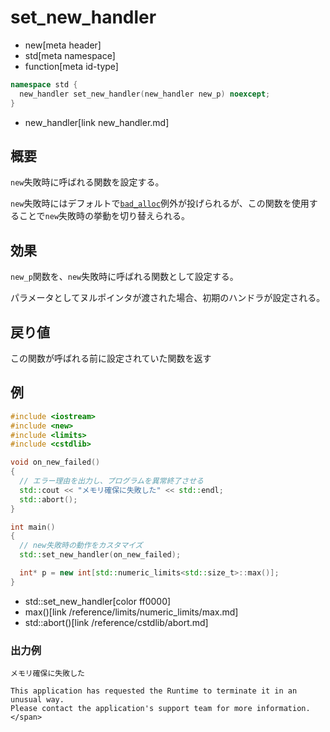 # set_new_handler
* new[meta header]
* std[meta namespace]
* function[meta id-type]

```cpp
namespace std {
  new_handler set_new_handler(new_handler new_p) noexcept;
}
```
* new_handler[link new_handler.md]

## 概要
`new`失敗時に呼ばれる関数を設定する。

`new`失敗時にはデフォルトで[`bad_alloc`](bad_alloc.md)例外が投げられるが、この関数を使用することで`new`失敗時の挙動を切り替えられる。


## 効果
`new_p`関数を、`new`失敗時に呼ばれる関数として設定する。

パラメータとしてヌルポインタが渡された場合、初期のハンドラが設定される。


## 戻り値
この関数が呼ばれる前に設定されていた関数を返す


## 例
```cpp example
#include <iostream>
#include <new>
#include <limits>
#include <cstdlib>

void on_new_failed()
{
  // エラー理由を出力し、プログラムを異常終了させる
  std::cout << "メモリ確保に失敗した" << std::endl;
  std::abort();
}

int main()
{
  // new失敗時の動作をカスタマイズ
  std::set_new_handler(on_new_failed);

  int* p = new int[std::numeric_limits<std::size_t>::max()];
}
```
* std::set_new_handler[color ff0000]
* max()[link /reference/limits/numeric_limits/max.md]
* std::abort()[link /reference/cstdlib/abort.md]

### 出力例
```
メモリ確保に失敗した

This application has requested the Runtime to terminate it in an unusual way.
Please contact the application's support team for more information.</span>
```

